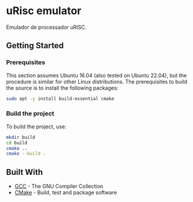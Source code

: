 # uRisc emulator

Emulador de processador uRISC.

## Getting Started

### Prerequisites

This section assumes Ubuntu 16.04 (also tested on Ubuntu 22.04), but the procedure is similar for other Linux distributions. The prerequisites to build the source is to install the following packages:

```sh
sudo apt -y install build-essential cmake
```

### Build the project

To build the project, use:

```sh
mkdir build
cd build
cmake ..
cmake --build .
```

## Built With

- [GCC](https://gcc.gnu.org/) - The GNU Compiler Collection
- [CMake](https://cmake.org/) - Build, test and package software
